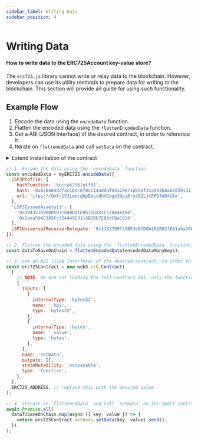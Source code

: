 ```yaml
---
sidebar_label: Writing Data
sidebar_position: 4
---
```


# Writing Data

#### How to write data to the ERC725Account key-value store?

The `erc725.js` library cannot write or relay data to the blockchain. However, developers can use its utility methods to prepare data for writing to the blockchain. This section will provide an guide for using such functionality.

## Example Flow

1. Encode the data using the `encodeData` function.
2. Flatten the encoded data using the `flattenEncodedData` function.
3. Get a ABI (JSON Interface) of the desired contract, in order to reference it.
4. Iterate on `flattenedData` and call `setData` on the contract.

<details><summary>Extend instantiation of the contract</summary>
<br/>

<p>

```js title="Instantiation"
import Web3 from 'web3';
import { ERC725 } from '@erc725/erc725.js';

export const schemas = [
  {
    name: 'SupportedStandards:LSP3UniversalProfile',
    key: '0xeafec4d89fa9619884b6b89135626455000000000000000000000000abe425d6',
    keyType: 'Mapping',
    valueContent: '0xabe425d6',
    valueType: 'bytes',
  },
  {
    name: 'LSP3Profile',
    key: '0x5ef83ad9559033e6e941db7d7c495acdce616347d28e90c7ce47cbfcfcad3bc5',
    keyType: 'Singleton',
    valueContent: 'JSONURL',
    valueType: 'bytes',
  },
  {
    name: 'LSP1UniversalReceiverDelegate',
    key: '0x0cfc51aec37c55a4d0b1a65c6255c4bf2fbdf6277f3cc0730c45b828b6db8b47',
    keyType: 'Singleton',
    valueContent: 'Address',
    valueType: 'address',
  },
  {
    name: 'LSP3IssuedAssets[]',
    key: '0x3a47ab5bd3a594c3a8995f8fa58d0876c96819ca4516bd76100c92462f2f9dc0',
    keyType: 'Array',
    valueContent: 'Address',
    valueType: 'address',
  },
];

const address = '0x0c03fba782b07bcf810deb3b7f0595024a444f4e';
const provider = new Web3.providers.HttpProvider(
  'https://rpc.l14.lukso.network',
);
const config = {
  ipfsGateway: 'https://ipfs.lukso.network/ipfs/',
};

const myERC725 = new ERC725(schemas, address, provider, config);
```

</p>
</details>

```js
// 1. Encode the data using the `encodeData` function.
const encodedData = myERC725.encodeData({
  LSP3Profile: {
    hashFunction: 'keccak256(utf8)',
    hash: '0x820464ddfac1bec070cc14a8daf04129871d458f2ca94368aae8391311af6361',
    url: 'ifps://QmYr1VJLwerg6pEoscdhVGugo39pa6rycEZLjtRPDfW84UAx',
  },
  'LSP3IssuedAssets[]': [
    '0xD94353D9B005B3c0A9Da169b768a31C57844e490',
    '0xDaea594E385Fc724449E3118B2Db7E86dFBa1826',
  ],
  LSP1UniversalReceiverDelegate: '0x1183790f29BE3cDfD0A102862fEA1a4a30b3AdAb',
});

// 2. Flatten the encoded data using the `flattenEncodedData` function.
const dataToSaveOnChain = flattenEncodedData(encodedDataManyKeys);

// 3. Get an ABI (JSON Interface) of the desired contract, in order to reference it.
const erc725Contract = new web3.eth.Contract(
  [
    // NOTE: We are not loading the full contract ABI, only the function we need
    {
      inputs: [
        {
          internalType: 'bytes32',
          name: '_key',
          type: 'bytes32',
        },
        {
          internalType: 'bytes',
          name: '_value',
          type: 'bytes',
        },
      ],
      name: 'setData',
      outputs: [],
      stateMutability: 'nonpayable',
      type: 'function',
    },
  ],
  ERC725_ADDRESS, // replace this with the desired value
);

// 4. Iterate on `flattenedData` and call `setData` on the smart contract.
await Promise.all(
  dataToSaveOnChain.map(async ({ key, value }) => {
    return erc725Contract.methods.setData(key, value).send();
  }),
);
```
